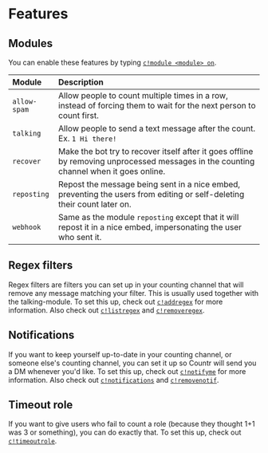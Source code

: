 # Features

## Modules

You can enable these features by typing [`c!module <module> on`](06-commands.md#cmodule).

| Module | Description |
|:-------|:------------|
| `allow-spam` | Allow people to count multiple times in a row, instead of forcing them to wait for the next person to count first. |
| `talking` | Allow people to send a text message after the count. Ex. `1 Hi there!` |
| `recover` | Make the bot try to recover itself after it goes offline by removing unprocessed messages in the counting channel when it goes online. |
| `reposting` | Repost the message being sent in a nice embed, preventing the users from editing or self-deleting their count later on. |
| `webhook` | Same as the module `reposting` except that it will repost it in a nice embed, impersonating the user who sent it. |

## Regex filters

Regex filters are filters you can set up in your counting channel that will remove any message matching your filter. This is usually used together with the talking-module. To set this up, check out [`c!addregex`](06-commands.md#caddregex) for more information. Also check out [`c!listregex`](06-commands.md#clistregex) and [`c!removeregex`](06-commands.md#cremoveregex).

## Notifications

If you want to keep yourself up-to-date in your counting channel, or someone else's counting channel, you can set it up so Countr will send you a DM whenever you'd like. To set this up, check out [`c!notifyme`](06-commands.md#cnotifyme) for more information. Also check out [`c!notifications`](06-commands.md#cnotifications) and [`c!removenotif`](06-commands.md#cremovenotif).

## Timeout role

If you want to give users who fail to count a role (because they thought 1+1 was 3 or something), you can do exactly that. To set this up, check out [`c!timeoutrole`](06-commands.md#ctimeoutrole).